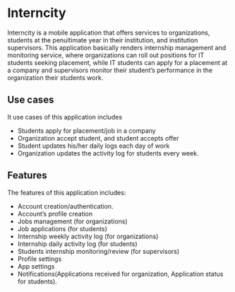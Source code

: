 # Interncity

Interncity is a mobile application that offers services to organizations, students at the penultimate year in their institution, and institution supervisors. This application basically renders internship management and monitoring service, where organizations can roll out positions for IT students seeking placement, while IT students can apply for a placement at a company and supervisors monitor their student’s performance in the organization their students work. 

## Use cases
It use cases of this application includes

- Students apply for placement/job in a company
- Organization accept student, and student accepts offer
- Student updates his/her daily logs each day of work
- Organization updates the activity log for students every week.

## Features
The features of this application includes:

- Account creation/authentication.
- Account’s profile creation
- Jobs management (for organizations)
- Job applications (for students)
- Internship weekly activity log (for organizations)
- Internship daily activity log (for students)
- Students internship monitoring/review (for supervisors)
- Profile settings
- App settings
- Notifications(Applications received for organization, Application status for students).
